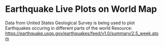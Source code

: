 # Earthquake Live Plots on World Map
Data from United States Geological Survey is being used to plot Earthquakes occuring in different parts of the world
Resource: https://earthquake.usgs.gov/earthquakes/feed/v1.0/summary/2.5_week.atom
